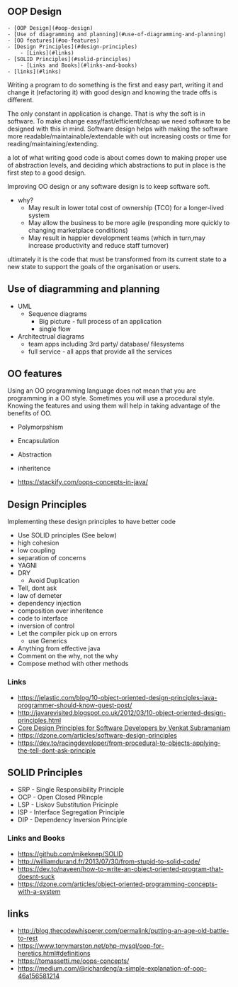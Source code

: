 ## OOP Design

<!-- TOC depthFrom:1 depthTo:6 withLinks:1 updateOnSave:1 orderedList:0 -->

	- [OOP Design](#oop-design)
	- [Use of diagramming and planning](#use-of-diagramming-and-planning)
	- [OO features](#oo-features)
	- [Design Principles](#design-principles)
		- [Links](#links)
	- [SOLID Principles](#solid-principles)
		- [Links and Books](#links-and-books)
	- [links](#links)

<!-- /TOC -->

Writing a program to do something is the first and easy part, writing it and change it (refactoring it) with good design and knowing the trade offs is different.

The only constant in application is change. That is why the soft is in software. To make change easy/fast/efficient/cheap we need software to be designed with this in mind. Software design helps with making the software more readable/maintainable/extendable with out increasing costs or time for reading/maintaining/extending.

a lot of what writing good code is about comes down to making proper use of abstraction levels, and deciding which abstractions to put in place is the first step to a good design.

Improving OO design or any software design is to keep software soft.
  - why?
    - May result in lower total cost of ownership (TCO) for a longer-lived system
    - May allow the business to be more agile (responding more quickly to changing marketplace conditions)
    - May result in happier development teams (which in turn,may increase productivity and reduce staff turnover)

ultimately it is the code that must be transformed from its current state to a new state to support the goals of the organisation or users.


## Use of diagramming and planning

- UML
  - Sequence diagrams
    - Big picture - full process of an application
    - single flow
- Architectrual diagrams
  - team apps including 3rd party/ database/ filesystems
  - full service - all apps that provide all the services


## OO features

Using an OO programming language does not mean that you are programming in a OO style. Sometimes you will use a procedural style. Knowing the features and using them will help in taking advantage of the benefits of OO.

- Polymorpshism
- Encapsulation
- Abstraction
- inheritence

- https://stackify.com/oops-concepts-in-java/

## Design Principles

Implementing these design principles to have better code

- Use SOLID principles (See below)
- high cohesion
- low coupling
- separation of concerns
- YAGNI
- DRY
  - Avoid Duplication
- Tell, dont ask
- law of demeter
- dependency injection
- composition over inheritence
- code to interface
- inversion of control
- Let the compiler pick up on errors
  - use Generics
- Anything from effective java
- Comment on the why, not the why
- Compose method with other methods

### Links

- https://jelastic.com/blog/10-object-oriented-design-principles-java-programmer-should-know-guest-post/
- http://javarevisited.blogspot.co.uk/2012/03/10-object-oriented-design-principles.html
- [Core Design Principles for Software Developers by Venkat Subramaniam](https://www.youtube.com/watch?v=llGgO74uXMI&t=2s)
- https://dzone.com/articles/software-design-principles
- https://dev.to/racingdeveloper/from-procedural-to-objects-applying-the-tell-dont-ask-principle

## SOLID Principles

- SRP - Single Responsibility Principle
- OCP -  Open Closed PRincple
- LSP - Liskov Substitution Pricinple
- ISP - Interface Segregation Principle
- DIP - Dependency Inversion Principle

### Links and Books

- https://github.com/mikeknep/SOLID
- http://williamdurand.fr/2013/07/30/from-stupid-to-solid-code/
- https://dev.to/naveen/how-to-write-an-object-oriented-program-that-doesnt-suck
- https://dzone.com/articles/object-oriented-programming-concepts-with-a-system

## links

- http://blog.thecodewhisperer.com/permalink/putting-an-age-old-battle-to-rest
- https://www.tonymarston.net/php-mysql/oop-for-heretics.html#definitions
- https://tomassetti.me/oops-concepts/
- https://medium.com/@richardeng/a-simple-explanation-of-oop-46a156581214
